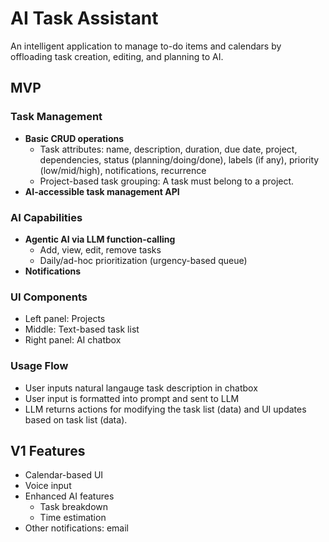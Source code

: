 # AI Task Assistant

An intelligent application to manage to-do items and calendars by offloading task creation, editing, and planning to AI.

## MVP

### Task Management
- **Basic CRUD operations**
  - Task attributes: name, description, duration, due date, project, dependencies, status (planning/doing/done), labels (if any), priority (low/mid/high), notifications, recurrence
  - Project-based task grouping: A task must belong to a project.
- **AI-accessible task management API**

### AI Capabilities
- **Agentic AI via LLM function-calling**
  - Add, view, edit, remove tasks
  - Daily/ad-hoc prioritization (urgency-based queue)
- **Notifications**

### UI Components
- Left panel: Projects
- Middle: Text-based task list
- Right panel: AI chatbox

### Usage Flow
- User inputs natural langauge task description in chatbox
- User input is formatted into prompt and sent to LLM
- LLM returns actions for modifying the task list (data) and UI updates based on task list (data).

## V1 Features

- Calendar-based UI
- Voice input
- Enhanced AI features
  - Task breakdown
  - Time estimation
- Other notifications: email
